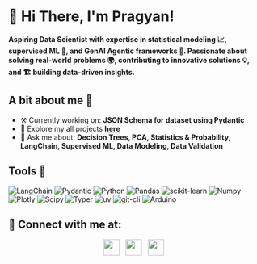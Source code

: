 # 👋 Hi There, I'm Pragyan!

**Aspiring Data Scientist with expertise in statistical modeling 📈, supervised ML 🤖, and GenAI Agentic frameworks 🧠. Passionate about solving real-world problems 🌍, contributing to innovative solutions 💡, and 🏗️ building data-driven insights.**

## A bit about me 🪽

- ⚒️ Currently working on: **JSON Schema for dataset using Pydantic**
- 🔎 Explore my all projects [**here**](https://datascienceportfol.io/pragyan099)
- 💬 Ask me about: **Decision Trees, PCA, Statistics & Probability, LangChain, Supervised ML, Data Modeling, Data Validation**

##  Tools 🔫


![LangChain](https://img.shields.io/badge/LANGCHAIN-white?style=for-the-badge&logo=langchain&logoColor=%231C3C3C&logoSize=auto&labelColor=white&color=%231C3C3C) ![Pydantic](https://img.shields.io/badge/PYDANTIC-pink?style=for-the-badge&logo=pydantic&labelColor=%23e92063&color=%23130408) ![Python](https://img.shields.io/badge/python-black?style=for-the-badge&logo=python&logoColor=%233776AB&logoSize=auto&labelColor=white&color=yellow) ![Pandas](https://img.shields.io/badge/pandas-pp?style=for-the-badge&logo=pandas&logoColor=%23150458&labelColor=white&color=%23150458&link=https%3A%2F%2Fpandas.pydata.org%2F) ![scikit-learn](https://img.shields.io/badge/SCIKIT--LEARN-BLACK?style=for-the-badge&logo=scikitlearn&logoColor=%23F7931E&logoSize=auto&labelColor=white&color=%23F7931E&link=https%3A%2F%2Fscikit-learn.org%2Fstable%2F) ![Numpy](https://img.shields.io/badge/numpy-black?style=for-the-badge&logo=numpy&logoColor=%23013243&labelColor=white&color=%23013243) ![Plotly](https://img.shields.io/badge/plotly-black?style=for-the-badge&logo=plotly&logoColor=%233F4F75&logoSize=auto&labelColor=white&color=%233F4F75) ![Scipy](https://img.shields.io/badge/scipy-black?style=for-the-badge&logo=scipy&logoColor=%238CAAE6&logoSize=auto&labelColor=black&color=%238CAAE6&link=https%3A%2F%2Fscipy.org%2F) ![Typer](https://img.shields.io/badge/typer-black?style=for-the-badge&logo=typer&logoSize=auto&labelColor=black&color=white) ![uv](https://img.shields.io/badge/uv-black?style=for-the-badge&logo=uv&logoColor=%23DE5FE9&logoSize=auto&labelColor=black&color=%23DE5FE9&link=https%3A%2F%2Fdocs.astral.sh%2Fuv%2F) ![git-cli](https://img.shields.io/badge/git-cli?style=for-the-badge&logo=git&logoColor=%23F05032&logoSize=auto&labelColor=black&color=%23F05032) ![Arduino](https://img.shields.io/badge/arduino-pp?style=for-the-badge&logo=arduino&logoColor=%2300878F&logoSize=auto&labelColor=white&color=%2300878F&link=https%3A%2F%2Fwww.arduino.cc%2F)


## 🔗 Connect with me at:
<p align="center">
  <a href="https://www.linkedin.com/in/pragyan-tiwari-5841302ba" target="_blank"><img src="https://img.shields.io/badge/LinkedIn-0077B5?style=for-the-badge&logo=linkedin&logoColor=white" height="32" style="margin-right: 8px"></a>
  <a href="https://github.com/PragyanTiwari" target="_blank"><img src="https://img.shields.io/badge/github-black?style=for-the-badge&logo=github&logoSize=auto&link=https%3A%2F%2Fgithub.com%2FPragyanTiwari" height="32" style="margin-right: 8px"></a>
  <a href="https://www.kaggle.com/pragyantiwari" target="_blank"><img src="https://img.shields.io/badge/KAGGLE-20BEFF?&style=for-the-badge&logo=kaggle&logoColor=white" height="32" style="margin-right: 8px"></a></p>


